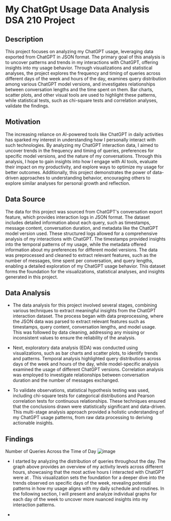 # My ChatGpt Usage Data Analysis DSA 210 Project
## Description
This project focuses on analyzing my ChatGPT usage, leveraging data exported from ChatGPT in JSON format. The primary goal of this analysis is to uncover patterns and trends in my interactions with ChatGPT, offering insights into my usage behavior. Through visualizations and statistical analyses, the project explores the frequency and timing of queries across different days of the week and hours of the day, examines query distribution among various ChatGPT model versions, and investigates relationships between conversation lengths and the time spent on them. Bar charts, scatter plots, and other visual tools are used to highlight these patterns, while statistical tests, such as chi-square tests and correlation analyses, validate the findings.

## Motivation
The increasing reliance on AI-powered tools like ChatGPT in daily activities has sparked my interest in understanding how I personally interact with such technologies. By analyzing my ChatGPT interaction data, I aimed to uncover trends in the frequency and timing of queries, preferences for specific model versions, and the nature of my conversations. Through this analysis, I hope to gain insights into how I engage with AI tools, evaluate their impact on my productivity, and explore ways to optimize my usage for better outcomes. Additionally, this project demonstrates the power of data-driven approaches to understanding behavior, encouraging others to explore similar analyses for personal growth and reflection.

## Data Source
The data for this project was sourced from ChatGPT's conversation export feature, which provides interaction logs in JSON format. The dataset includes detailed information about each query, such as timestamps, message content, conversation duration, and metadata like the ChatGPT model version used. These structured logs allowed for a comprehensive analysis of my interactions with ChatGPT. The timestamps provided insights into the temporal patterns of my usage, while the metadata offered information about my preferences for different model versions. The data was preprocessed and cleaned to extract relevant features, such as the number of messages, time spent per conversation, and query lengths, enabling a detailed exploration of my ChatGPT usage behavior. This dataset forms the foundation for the visualizations, statistical analyses, and insights generated in this project.

## Data Analysis
* The data analysis for this project involved several stages, combining various techniques to extract meaningful insights from the ChatGPT interaction dataset. The process began with data preprocessing, where the JSON data was parsed to extract relevant features such as timestamps, query content, conversation lengths, and model usage. This was followed by data cleaning, addressing any missing or inconsistent values to ensure the reliability of the analysis.

- Next, exploratory data analysis (EDA) was conducted using visualizations, such as bar charts and scatter plots, to identify trends and patterns. Temporal analysis highlighted query distributions across days of the week and hours of the day, while model-specific analysis examined the usage of different ChatGPT versions. Correlation analysis was employed to investigate relationships between conversation duration and the number of messages exchanged.

* To validate observations, statistical hypothesis testing was used, including chi-square tests for categorical distributions and Pearson correlation tests for continuous relationships. These techniques ensured that the conclusions drawn were statistically significant and data-driven. This multi-stage analysis approach provided a holistic understanding of my ChatGPT usage patterns, from raw data processing to deriving actionable insights.

## Findings
Number of Queries Across the Time of Day
![image](https://github.com/user-attachments/assets/635c4a5b-0377-4145-a92f-efba31218ec5)

* I started by analyzing the distribution of queries throughout the day. The graph above provides an overview of my activity levels across different hours, showcasing that the most active hours  I interacted with ChatGPT were at . This visualization sets the foundation for a deeper dive into the trends observed on specific days of the week, revealing potential patterns in how my usage aligns with my daily schedule and routines. In the following section, I will present and analyze individual graphs for each day of the week to uncover more nuanced insights into my interaction patterns.

* 




